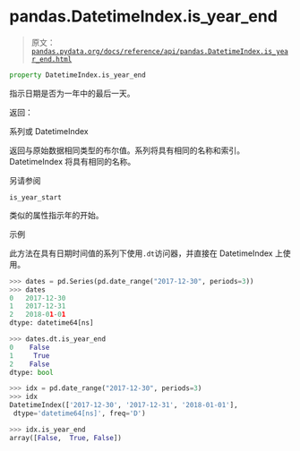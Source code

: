 # pandas.DatetimeIndex.is_year_end

> 原文：[`pandas.pydata.org/docs/reference/api/pandas.DatetimeIndex.is_year_end.html`](https://pandas.pydata.org/docs/reference/api/pandas.DatetimeIndex.is_year_end.html)

```py
property DatetimeIndex.is_year_end
```

指示日期是否为一年中的最后一天。

返回：

系列或 DatetimeIndex

返回与原始数据相同类型的布尔值。系列将具有相同的名称和索引。DatetimeIndex 将具有相同的名称。

另请参阅

`is_year_start`

类似的属性指示年的开始。

示例

此方法在具有日期时间值的系列下使用`.dt`访问器，并直接在 DatetimeIndex 上使用。

```py
>>> dates = pd.Series(pd.date_range("2017-12-30", periods=3))
>>> dates
0   2017-12-30
1   2017-12-31
2   2018-01-01
dtype: datetime64[ns] 
```

```py
>>> dates.dt.is_year_end
0    False
1     True
2    False
dtype: bool 
```

```py
>>> idx = pd.date_range("2017-12-30", periods=3)
>>> idx
DatetimeIndex(['2017-12-30', '2017-12-31', '2018-01-01'],
 dtype='datetime64[ns]', freq='D') 
```

```py
>>> idx.is_year_end
array([False,  True, False]) 
```
